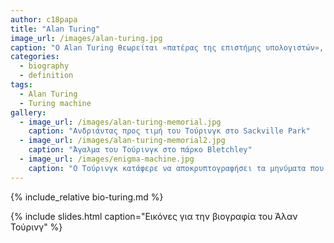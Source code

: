 ```yaml
---
author: c18papa
title: "Alan Turing"
image_url: /images/alan-turing.jpg
caption: "Ο Alan Turing θεωρείται «πατέρας της επιστήμης υπολογιστών», χάρη στην πολύ μεγάλη συνεισφορά του στο γνωστικό πεδίο της θεωρίας υπολογισμού αλλά και της τεχνητής νοημοσύνης."
categories:
  - biography
  - definition
tags:
  - Alan Turing
  - Turing machine   
gallery:
  - image_url: /images/alan-turing-memorial.jpg
    caption: "Ανδριάντας προς τιμή του Τούρινγκ στο Sackville Park"
  - image_url: /images/alan-turing-memorial2.jpg
    caption: "Άγαλμα του Τούρινγκ στο πάρκο Bletchley"
  - image_url: /images/enigma-machine.jpg
    caption: "Ο Τούρινγκ κατάφερε να αποκρυπτογραφήσει τα μηνύματα που δημιουργούσε η συσκευή Enigma"
---
```


{% include_relative bio-turing.md %}

{% include slides.html caption="Εικόνες για την βιογραφία του Άλαν Τούρινγ" %}
